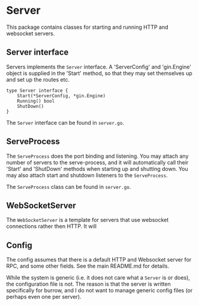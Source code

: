 # Server

This package contains classes for starting and running HTTP and websocket servers.

## Server interface

Servers implements the `Server` interface. A 'ServerConfig' and 'gin.Engine' object is supplied in the 'Start' method, so that they may set themselves up and set up the routes etc.

```
type Server interface {
	Start(*ServerConfig, *gin.Engine)
	Running() bool
	ShutDown()
}
```

The `Server` interface can be found in `server.go`.

## ServeProcess

The `ServeProcess` does the port binding and listening. You may attach any number of servers to the serve-process, and it will automatically call their 'Start' and 'ShutDown' methods when starting up and shutting down. You may also attach start and shutdown listeners to the `ServeProcess`.

The `ServeProcess` class can be found in `server.go`.

## WebSocketServer

The `WebSocketServer` is a template for servers that use websocket connections rather then HTTP. It will 

## Config

The config assumes that there is a default HTTP and Websocket server for RPC, and some other fields. See the main README.md for details.

While the system is generic (i.e. it does not care what a `Server` is or does), the configuration file is not. The reason is that the server is written specifically for burrow, and I do not want to manage generic config files (or perhaps even one per server).